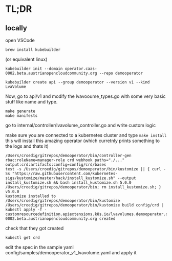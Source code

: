 # TL;DR

## locally 
open VSCode
```
brew install kubebuilder
```
(or equivalent linux)

```
kubebuilder init --domain operator.caas-0002.beta.austrianopencloudcommunity.org --repo demooperator
```
```
kubebuilder create api --group demooperator --version v1 --kind LvaVolume
```

Now, go to api/v1 and modify the lvavooume_types.go with  some very basic stuff like name and type.
```
make generate
make manifests
```

go to internal/controller/lvavolume_controller.go and write custom logic

make sure you are connected to a kubernetes cluster and type `make install` this will install this amazing operator
(which curretnly prints something to the logs and thats it)

```
/Users/croedig/gitrepos/demooperator/bin/controller-gen rbac:roleName=manager-role crd webhook paths="./..." output:crd:artifacts:config=config/crd/bases
test -s /Users/croedig/gitrepos/demooperator/bin/kustomize || { curl -Ss "https://raw.githubusercontent.com/kubernetes-sigs/kustomize/master/hack/install_kustomize.sh" --output install_kustomize.sh && bash install_kustomize.sh 5.0.0 /Users/croedig/gitrepos/demooperator/bin; rm install_kustomize.sh; }
v5.0.0
kustomize installed to /Users/croedig/gitrepos/demooperator/bin/kustomize
/Users/croedig/gitrepos/demooperator/bin/kustomize build config/crd | kubectl apply -f -
customresourcedefinition.apiextensions.k8s.io/lvavolumes.demooperator.operator.caas-0002.beta.austrianopencloudcommunity.org created
```

check that they got created
```
kubectl get crd
```

edit the spec in the sample yaml config/samples/demooperator_v1_lvavolume.yaml and apply it
